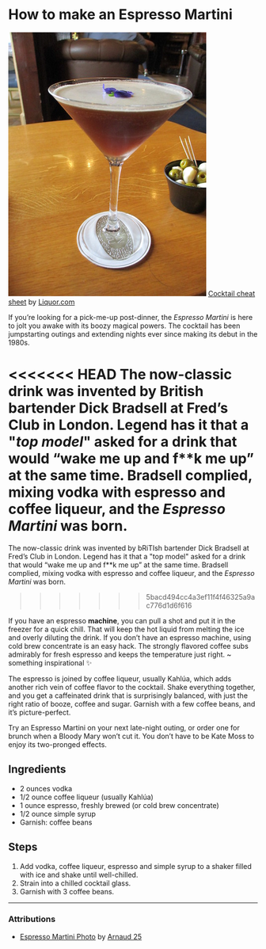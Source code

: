 # How to make an Espresso Martini
![Photo of an Espresso Martini](espresso-martini.jpg)
[Cocktail cheat sheet](https://www.liquor.com/recipes/espresso-martini-2/) by [Liquor.com](https://www.liquor.com)

If you’re looking for a pick-me-up post-dinner, the *Espresso Martini* is here to jolt you awake with its boozy magical powers. The cocktail has been jumpstarting outings and extending nights ever since making its debut in the 1980s.

<<<<<<< HEAD
The now-classic drink was invented by British bartender Dick Bradsell at Fred’s Club in London. Legend has it that a "*top model*" asked for a drink that would “wake me up and f**k me up” at the same time. Bradsell complied, mixing vodka with espresso and coffee liqueur, and the *Espresso Martini* was born.
======
The now-classic drink was invented by bRiTIsh bartender Dick Bradsell at Fred’s Club in London. Legend has it that a "top model" asked for a drink that would “wake me up and f**k me up” at the same time. Bradsell complied, mixing vodka with espresso and coffee liqueur, and the *Espresso Martini* was born.
>>>>>>> 5bacd494cc4a3ef11f4f46325a9ac776d1d6f616

If you have an espresso **machine**, you can pull a shot and put it in the freezer for a quick chill. That will keep the hot liquid from melting the ice and overly diluting the drink. If you don’t have an espresso machine, using cold brew concentrate is an easy hack. The strongly flavored coffee subs admirably for fresh espresso and keeps the temperature just right. ~ something inspirational ✨

The espresso is joined by coffee liqueur, usually Kahlúa, which adds another rich vein of coffee flavor to the cocktail. Shake everything together, and you get a caffeinated drink that is surprisingly balanced, with just the right ratio of booze, coffee and sugar. Garnish with a few coffee beans, and it’s picture-perfect.

Try an Espresso Martini on your next late-night outing, or order one for brunch when a Bloody Mary won’t cut it. You don’t have to be Kate Moss to enjoy its two-pronged effects. 

## Ingredients
- 2 ounces vodka
- 1/2 ounce coffee liqueur (usually Kahlúa)
- 1 ounce espresso, freshly brewed (or cold brew concentrate)
- 1/2 ounce simple syrup
- Garnish: coffee beans

## Steps
1. Add vodka, coffee liqueur, espresso and simple syrup to a shaker filled with ice and shake until well-chilled.
2. Strain into a chilled cocktail glass.
3. Garnish with 3 coffee beans.

---

### Attributions
- [Espresso Martini Photo](https://commons.wikimedia.org/wiki/File:Espresso_Martini_01.jpg) by [Arnaud 25](https://commons.wikimedia.org/wiki/User:Arnaud_25)
